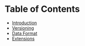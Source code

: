 Table of Contents
=================

* [Introduction](documentation/introduction.md)
* [Versioning](documentation/versioning.md)
* [Data Format](documentation/format.md)
* [Extensions](documentation/extensions.md)

